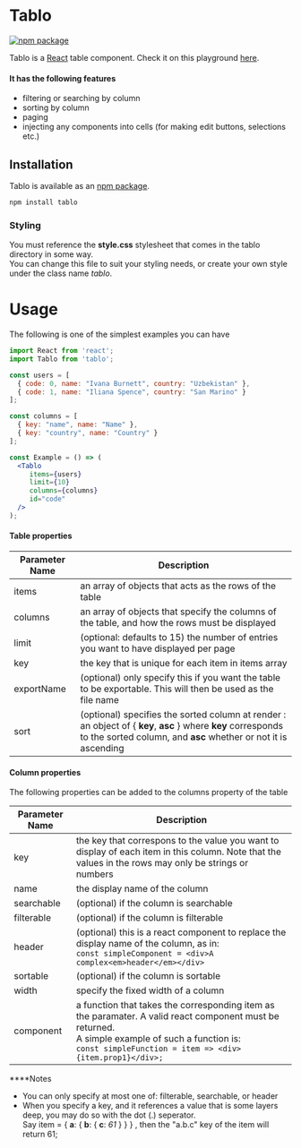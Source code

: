 # Tablo
[![npm package](https://img.shields.io/npm/v/tablo.svg?style=flat-square)](https://www.npmjs.org/package/tablo)

Tablo is a [React](http://facebook.github.io/react/) table component. Check it on this playground [here](https://output.jsbin.com/xesotuv).

#### It has the following features
 * filtering or searching by column
 * sorting by column
 * paging
 * injecting any components into cells (for making edit buttons, selections etc.)
 
## Installation

Tablo is available as an [npm package](https://www.npmjs.org/package/tablo).

```sh
npm install tablo
```

### Styling

You must reference the **style.css** stylesheet that comes in the tablo directory in some way.  
You can change this file to suit your styling needs, or create your own style under the class name *tablo*.

# Usage

The following is one of the simplest examples you can have

```jsx
import React from 'react';
import Tablo from 'tablo';

const users = [
  { code: 0, name: "Ivana Burnett", country: "Uzbekistan" }, 
  { code: 1, name: "Iliana Spence", country: "San Marino" }
];

const columns = [
  { key: "name", name: "Name" },
  { key: "country", name: "Country" }
];

const Example = () => (
  <Tablo
     items={users}
     limit={10}
     columns={columns}
     id="code"
  />
);

```

#### Table properties

Parameter Name | Description
--- | ---
items | an array of objects that acts as the rows of the table
columns | an array of objects that specify the columns of the table, and how the rows must be displayed
limit | (optional: defaults to 15) the number of entries you want to have displayed per page
key | the key that is unique for each item in items array 
exportName	| (optional) only specify this if you want the table to be exportable. This will then be used as the file name
sort | (optional) specifies the sorted column at render : an object of { **key**, **asc** } where **key** corresponds to the sorted column, and **asc** whether or not it is ascending


#### Column properties

The following properties can be added to the columns property of the table

Parameter Name | Description
--- | ---
key | the key that correspons to the value you want to display of each item in this column. Note that the values in the rows may only be strings or numbers
name | the display name of the column
searchable | (optional) if the column is searchable
filterable | (optional) if the column is filterable
header | (optional) this is a react component to replace the display name of the column, as in:<br/> ```const simpleComponent = <div>A complex<em>header</em></div>```
sortable | (optional) if the column is sortable
width | specify the fixed width of a column
component | a function that takes the corresponding item as the paramater.  A valid react component must be returned. <br/>A simple example of such a function is:<br/>  ```const simpleFunction = item => <div>{item.prop1}</div>;```

****Notes

* You can only specify at most one of: filterable, searchable, or header
* When you specify a key, and it references a value that is some layers deep, you may do so with the dot (.) seperator.<br/>
 Say item = { **a**: { **b**: { **c**: *61* } } } , then the "a.b.c" key of the item will return 61;


